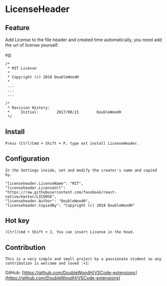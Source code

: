# LicenseHeader

## Feature

Add License to the file header and created time automatically, you need add the url of license yourself.

eg:

    /*
     * MIT License
     *
     * Copyright (c) 2018 DoubleWoodH
     *
     ...
     ...
     ...
    
    /*
     * Revision History:
     *     Initial:        2017/08/21        DoubleWoodH
     */

## Install

    Press (Ctrl)Cmd + Shift + P, type ext install LicenseHeader.

## Configuration

    In the Settings inside, set and modify the creator's name and copied by.

    "licenseheader.LicenseName": "MIT",
    "licenseheader.LicenseUrl": "https://raw.githubusercontent.com/facebook/react-native/master/LICENSE",
    "licenseheader.Author": "DoubleWoodH",
    "licenseheader.CopiedBy": "Copyright (c) 2018 DoubleWoodH"

## Hot key

    (Ctrl)Cmd + Shift + I, You can insert License in the head.

## Contribution
    This is a very simple and small project by a passionate student so any contribution is welcome and loved :+1:
GitHub: [https://github.com/DoubleWoodH/VSCode-extensions](https://github.com/DoubleWoodH/VSCode-extensions)
